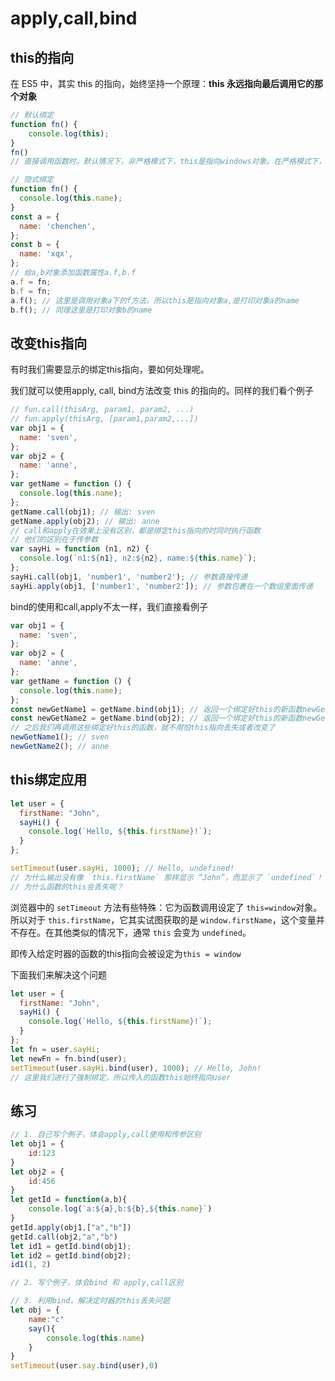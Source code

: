 # apply,call,bind

## this的指向

在 ES5 中，其实 this 的指向，始终坚持一个原理：**this 永远指向最后调用它的那个对象**

```js
// 默认绑定
function fn() {
	console.log(this);
}
fn()
// 直接调用函数时。默认情况下，非严格模式下，this是指向windows对象。在严格模式下，this是指向undefined
```

```js
// 隐式绑定
function fn() {
  console.log(this.name);
}
const a = {
  name: 'chenchen',
};
const b = {
  name: 'xqx',
};
// 给a,b对象添加函数属性a.f,b.f
a.f = fn;
b.f = fn;
a.f(); // 这里是调用对象a下的f方法，所以this是指向对象a,是打印对象a的name
b.f(); // 同理这里是打印对象b的name

```

## 改变this指向

有时我们需要显示的绑定this指向，要如何处理呢。

我们就可以使用apply, call, bind方法改变 this 的指向的。同样的我们看个例子

```js
// fun.call(thisArg, param1, param2, ...)
// fun.apply(thisArg, [param1,param2,...])
var obj1 = {
  name: 'sven',
};
var obj2 = {
  name: 'anne',
};
var getName = function () {
  console.log(this.name);
};
getName.call(obj1); // 输出: sven
getName.apply(obj2); // 输出: anne
// call和apply在效果上没有区别，都是绑定this指向的时同时执行函数
// 他们的区别在于传参数
var sayHi = function (n1, n2) {
  console.log(`n1:${n1}, n2:${n2}, name:${this.name}`);
};
sayHi.call(obj1, 'number1', 'number2'); // 参数直接传递
sayHi.apply(obj1, ['number1', 'number2']); // 参数包裹在一个数组里面传递
```

bind的使用和call,apply不太一样，我们直接看例子

```js
var obj1 = {
  name: 'sven',
};
var obj2 = {
  name: 'anne',
};
var getName = function () {
  console.log(this.name);
};
const newGetName1 = getName.bind(obj1); // 返回一个绑定好this的新函数newGetName1
const newGetName2 = getName.bind(obj2); // 返回一个绑定好this的新函数newGetName2
// 之后我们再调用这些绑定好this的函数，就不用怕this指向丢失或者改变了
newGetName1(); // sven
newGetName2(); // anne

```

## this绑定应用

```js
let user = {
  firstName: "John",
  sayHi() {
    console.log(`Hello, ${this.firstName}!`);
  }
};

setTimeout(user.sayHi, 1000); // Hello, undefined!
// 为什么输出没有像 `this.firstName` 那样显示 “John”，而显示了 `undefined`！
// 为什么函数的this会丢失呢？
```

浏览器中的 `setTimeout` 方法有些特殊：它为函数调用设定了 `this=window`对象。所以对于 `this.firstName`，它其实试图获取的是 `window.firstName`，这个变量并不存在。在其他类似的情况下，通常 `this` 会变为 `undefined`。

即传入给定时器的函数的this指向会被设定为`this = window`

下面我们来解决这个问题

```js
let user = {
  firstName: "John",
  sayHi() {
    console.log(`Hello, ${this.firstName}!`);
  }
};
let fn = user.sayHi;
let newFn = fn.bind(user);
setTimeout(user.sayHi.bind(user), 1000); // Hello, John!
// 这里我们进行了强制绑定，所以传入的函数this始终指向user
```

## 练习

```js
// 1. 自己写个例子，体会apply,call使用和传参区别
let obj1 = {
    id:123
}
let obj2 = {
    id:456
}
let getId = function(a,b){
    console.log(`a:${a},b:${b},${this.name}`)
}
getId.apply(obj1,["a","b"])
getId.call(obj2,"a","b")
let id1 = getId.bind(obj1);
let id2 = getId.bind(obj2);
id1(1, 2)

// 2. 写个例子，体会bind 和 apply,call区别

// 3. 利用bind，解决定时器的this丢失问题
let obj = {
    name:"c"
    say(){
        console.log(this.name)
    }
}
setTimeout(user.say.bind(user),0)
```

